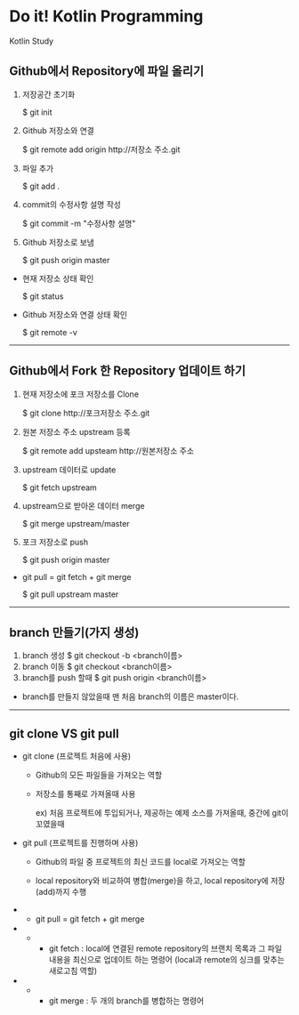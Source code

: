 # Do it! Kotlin Programming
Kotlin Study

## Github에서 Repository에 파일 올리기

1. 저장공간 초기화

   $ git init

2. Github 저장소와 연결

   $ git remote add origin http://저장소 주소.git

3. 파일 추가

   $ git add .

4. commit의 수정사항 설명 작성

   $ git commit -m "수정사항 설명"

5. Github 저장소로 보냄

   $ git push origin master

- 현재 저장소 상태 확인

  $ git status

- Github 저장소와 연결 상태 확인

  $ git remote -v

  

----

## Github에서 Fork 한 Repository 업데이트 하기

1. 현재 저장소에 포크 저장소를 Clone

   $ git clone http://포크저장소 주소.git

2. 원본 저장소 주소 upstream 등록

   $ git remote add upsteam http://원본저장소 주소

3. upstream 데이터로 update

   $ git fetch upstream

4. upstream으로 받아온 데이터 merge

   $ git merge upstream/master

5. 포크 저장소로 push

   $ git push origin master

- git pull = git fetch + git merge

  $ git pull upstream master

  

---

## branch 만들기(가지 생성)

1. branch 생성
$ git checkout -b <branch이름>
2. branch 이동
$ git checkout <branch이름>
3. branch를 push 할때
$ git push origin <branch이름>

- branch를 만들지 않았을때 맨 처음 branch의 이름은 master이다.



---

## git clone VS git pull

- git clone (프로젝트 처음에 사용)

  - Github의 모든 파일들을 가져오는 역할

  - 저장소를 통째로 가져올때 사용

    ex) 처음 프로젝트에 투입되거나, 제공하는 예제 소스를 가져올때, 중간에 git이 꼬였을때

- git pull (프로젝트를 진행하며 사용)

  - Github의 파일 중 프로젝트의 최신 코드를 local로 가져오는 역할 

  - local repository와 비교하여 병합(merge)을 하고, local repository에 저장(add)까지 수행

- - git pull = git fetch + git merge

- - - git fetch : local에 연결된 remote repository의 브랜치 목록과 그 파일 내용을 최신으로 업데이트 하는 명령어 (local과 remote의 싱크를 맞추는 새로고침 역할)

- - - git merge : 두 개의 branch를 병합하는 명령어